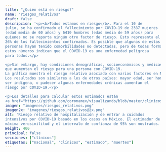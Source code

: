 ```yaml
---
title: "¿Quién está en riesgo?"
name: "riesgos_relativos"
draft: false
descripcion: '<p><b>Todos estamos en riesgo</b>. Para el 10 de
julio, se ha confirmado el fallecimiento por COVID-19 de 2387 mujeres
(edad media de 60 años) y 6410 hombres (edad media de 59 años) para
quienes no se reporta ningún otro factor de riesgo. Esto representa el
26% de los fallecimientos confirmados. Es posible que algunas de estas
personas hayan tenido comorbilidades no detectadas, pero de todas formas
estos números indican que el COVID-19 es una enfermedad peligrosa
para todos.</p>

<p>Sin embargo, hay condiciones demográficas, socioeconómicos y médicas
que aumentan el riesgo para una persona con COVID-19.
La gráfica muestra el riesgo relativo asociado con varios factores en México.
Los resultados son similares a los de otros países: mayor edad, ser hombre,
ser indígena, o padecer algunas enfermedades crónicas aumentan el
riesgo por COVID-19.</p>

<p>Los detalles para calcular estos estimados están
<a href="https://github.com/coronamex/visualizando/blob/master/clinicos/riesgos_relativos.r" target="_blank">aquí</a>.</p>'
imagen: "imagenes/riesgos_relativos.png"
imagen2x: "imagenes/riesgos_relativos@2x.png"
alt: 'Riesgo relativo de hospitalización y de entrar a cuidados
intensivos por COVID-19 basado en los casos en México. El estimador de
máxima verosimilitud y el intervalo de confianza de 95% son mostrados.'
Weight: 400
principal: false
secciones: ["clínicos"]
etiquetas: ["nacional", "clínicos", "estimado", "muertes"]
---
```


